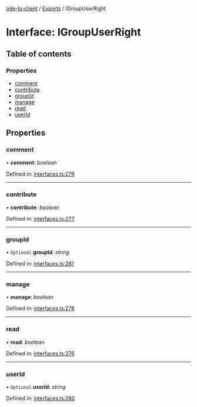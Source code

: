 [ode-ts-client](../README.md) / [Exports](../modules.md) / IGroupUserRight

# Interface: IGroupUserRight

## Table of contents

### Properties

- [comment](igroupuserright.md#comment)
- [contribute](igroupuserright.md#contribute)
- [groupId](igroupuserright.md#groupid)
- [manage](igroupuserright.md#manage)
- [read](igroupuserright.md#read)
- [userId](igroupuserright.md#userid)

## Properties

### comment

• **comment**: *boolean*

Defined in: [interfaces.ts:279](https://github.com/opendigitaleducation/infrontexplore/blob/2f94543/src/ts/interfaces.ts#L279)

___

### contribute

• **contribute**: *boolean*

Defined in: [interfaces.ts:277](https://github.com/opendigitaleducation/infrontexplore/blob/2f94543/src/ts/interfaces.ts#L277)

___

### groupId

• `Optional` **groupId**: *string*

Defined in: [interfaces.ts:281](https://github.com/opendigitaleducation/infrontexplore/blob/2f94543/src/ts/interfaces.ts#L281)

___

### manage

• **manage**: *boolean*

Defined in: [interfaces.ts:278](https://github.com/opendigitaleducation/infrontexplore/blob/2f94543/src/ts/interfaces.ts#L278)

___

### read

• **read**: *boolean*

Defined in: [interfaces.ts:276](https://github.com/opendigitaleducation/infrontexplore/blob/2f94543/src/ts/interfaces.ts#L276)

___

### userId

• `Optional` **userId**: *string*

Defined in: [interfaces.ts:280](https://github.com/opendigitaleducation/infrontexplore/blob/2f94543/src/ts/interfaces.ts#L280)
